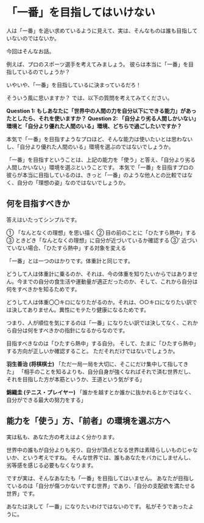 
# 「一番」を目指してはいけない 
人は「一番」を追い求めているように見えて、実は、そんなものは誰も目指していないのではないか。

今回はそんなお話。

例えば、プロのスポーツ選手を考えてみましょう。
彼らは本当に「一番」を目指しているのでしょうか？

いやいや、「一番」を目指しているに決まっているだろ！

そういう風に思いますか？
では、以下の質問を考えてみてください。

**Question 1: もしあなたに「世界中の人間の力を自分以下にできる能力」があったとしたら、それを使いますか？**
**Question 2: 「自分より劣る人間しかいない」環境と「自分より優れた人間のいる」環境、どちらで過ごしたいですか？**

本気で「一番」を目指すようなプロほど、そんな能力は使いたいとは思わないし、「自分より優れた人間のいる」環境を選ぶのではないでしょうか。

「一番」を目指すということは、上記の能力を「使う」と答え、「自分より劣る人間しかいない」環境を選ぶということです。
本気で「一番」を目指すプロの彼らが本当に目指しているのは、きっと「一番」のような他人との比較ではなく、自分の「理想の姿」なのではないでしょうか。

## 何を目指すべきか

答えはいたってシンプルです。

① 「なんとなくの理想」を思い描く
② 目の前のことに「ひたすら熱中」する
③ ときどき「なんとなくの理想」に自分が近づいているか確認する
③' 近づいていない場合、「ひたすら熱中」する対象を変える

「一番」とは一つのはかりです。体重計と同じです。

どうして人は体重計に乗るのか、それは、今の体重を知りたいからではありません。今までの自分の食生活や運動量が適正だったのか、そして、これから自分は何をすべきかを知るためです。

どうして人は体重〇〇キロになりたがるのか。それは、○○キロになりたい訳では決してありません。異性にモテたり健康になるためです。

つまり、人が順位を気にするのは「一番」になりたい訳では決してなく、これから自分は何をすべきかの指針になるからなのです。

目指すべきなのは「ひたすら熱中」する自分。
そして、たまに「ひたすら熱中」する方向が正しいか確認すること。
ただそれだけではないでしょうか。

**羽生善治 (将棋棋士)**
「ただ一局一局を大切に、そこにだけ集中して指してきた」
「相手のことを知るよりも、自分自身が強くなればそれで済む世界だし、それを目指した方が本筋というか、王道という気がする」

**錦織圭 (テニス・プレイヤー)**
「誰かを越すとか誰かに抜かれるとかではなく、自分ができる最大の努力をする」

## 能力を「使う」方、「前者」の環境を選ぶ方へ
実は私も、あなた方の考えはよく分かります。

世界中の誰もが自分よりも劣り、自分が頂点となる世界は素晴らしいものじゃないか、という考えですね。
そんな世界では、誰もあなたをバカにしませんし、劣等感を感じる必要もなくなります。

ですが実は、そんなあなたも「一番」を目指してはいません。
あなたが目指しているのは「自分が傷つかないですむ世界」であり、「自分の支配欲を満たせる世界」です。

あなたは決して「一番」になりたいわけではないのです。
私がそうであったように。
